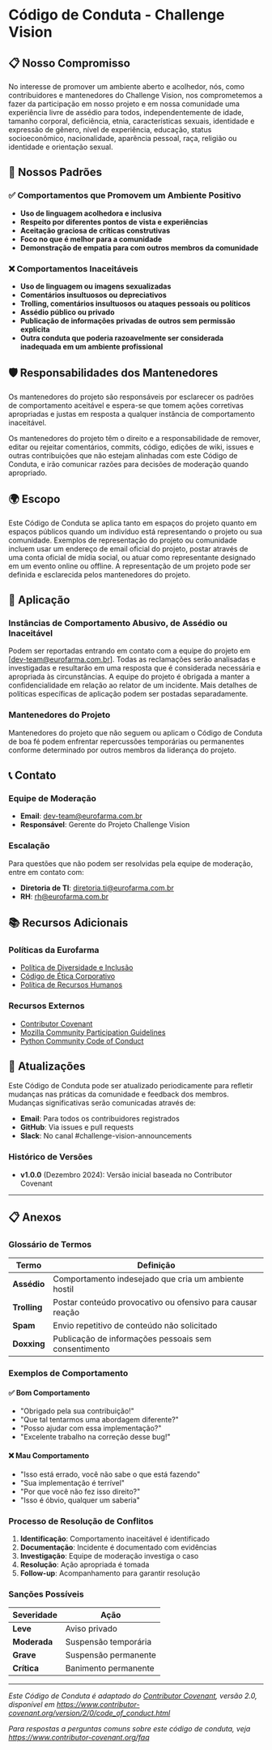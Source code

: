 # Código de Conduta - Challenge Vision

## 📋 Nosso Compromisso

No interesse de promover um ambiente aberto e acolhedor, nós, como contribuidores e mantenedores do Challenge Vision, nos comprometemos a fazer da participação em nosso projeto e em nossa comunidade uma experiência livre de assédio para todos, independentemente de idade, tamanho corporal, deficiência, etnia, características sexuais, identidade e expressão de gênero, nível de experiência, educação, status socioeconômico, nacionalidade, aparência pessoal, raça, religião ou identidade e orientação sexual.

## 🎯 Nossos Padrões

### ✅ **Comportamentos que Promovem um Ambiente Positivo**

- **Uso de linguagem acolhedora e inclusiva**
- **Respeito por diferentes pontos de vista e experiências**
- **Aceitação graciosa de críticas construtivas**
- **Foco no que é melhor para a comunidade**
- **Demonstração de empatia para com outros membros da comunidade**

### ❌ **Comportamentos Inaceitáveis**

- **Uso de linguagem ou imagens sexualizadas**
- **Comentários insultuosos ou depreciativos**
- **Trolling, comentários insultuosos ou ataques pessoais ou políticos**
- **Assédio público ou privado**
- **Publicação de informações privadas de outros sem permissão explícita**
- **Outra conduta que poderia razoavelmente ser considerada inadequada em um ambiente profissional**

## 🛡️ Responsabilidades dos Mantenedores

Os mantenedores do projeto são responsáveis por esclarecer os padrões de comportamento aceitável e espera-se que tomem ações corretivas apropriadas e justas em resposta a qualquer instância de comportamento inaceitável.

Os mantenedores do projeto têm o direito e a responsabilidade de remover, editar ou rejeitar comentários, commits, código, edições de wiki, issues e outras contribuições que não estejam alinhadas com este Código de Conduta, e irão comunicar razões para decisões de moderação quando apropriado.

## 🌍 Escopo

Este Código de Conduta se aplica tanto em espaços do projeto quanto em espaços públicos quando um indivíduo está representando o projeto ou sua comunidade. Exemplos de representação do projeto ou comunidade incluem usar um endereço de email oficial do projeto, postar através de uma conta oficial de mídia social, ou atuar como representante designado em um evento online ou offline. A representação de um projeto pode ser definida e esclarecida pelos mantenedores do projeto.

## 🚨 Aplicação

### **Instâncias de Comportamento Abusivo, de Assédio ou Inaceitável**

Podem ser reportadas entrando em contato com a equipe do projeto em [dev-team@eurofarma.com.br]. Todas as reclamações serão analisadas e investigadas e resultarão em uma resposta que é considerada necessária e apropriada às circunstâncias. A equipe do projeto é obrigada a manter a confidencialidade em relação ao relator de um incidente. Mais detalhes de políticas específicas de aplicação podem ser postadas separadamente.

### **Mantenedores do Projeto**

Mantenedores do projeto que não seguem ou aplicam o Código de Conduta de boa fé podem enfrentar repercussões temporárias ou permanentes conforme determinado por outros membros da liderança do projeto.

## 📞 Contato

### **Equipe de Moderação**
- **Email**: dev-team@eurofarma.com.br
- **Responsável**: Gerente do Projeto Challenge Vision

### **Escalação**
Para questões que não podem ser resolvidas pela equipe de moderação, entre em contato com:
- **Diretoria de TI**: diretoria.ti@eurofarma.com.br
- **RH**: rh@eurofarma.com.br

## 📚 Recursos Adicionais

### **Políticas da Eurofarma**
- [Política de Diversidade e Inclusão](https://eurofarma.com.br/diversidade)
- [Código de Ética Corporativo](https://eurofarma.com.br/etica)
- [Política de Recursos Humanos](https://eurofarma.com.br/rh)

### **Recursos Externos**
- [Contributor Covenant](https://www.contributor-covenant.org/)
- [Mozilla Community Participation Guidelines](https://www.mozilla.org/en-US/about/governance/policies/participation/)
- [Python Community Code of Conduct](https://www.python.org/psf/conduct/)

## 🔄 Atualizações

Este Código de Conduta pode ser atualizado periodicamente para refletir mudanças nas práticas da comunidade e feedback dos membros. Mudanças significativas serão comunicadas através de:

- **Email**: Para todos os contribuidores registrados
- **GitHub**: Via issues e pull requests
- **Slack**: No canal #challenge-vision-announcements

### **Histórico de Versões**
- **v1.0.0** (Dezembro 2024): Versão inicial baseada no Contributor Covenant

---

## 📋 Anexos

### **Glossário de Termos**

| Termo | Definição |
|-------|-----------|
| **Assédio** | Comportamento indesejado que cria um ambiente hostil |
| **Trolling** | Postar conteúdo provocativo ou ofensivo para causar reação |
| **Spam** | Envio repetitivo de conteúdo não solicitado |
| **Doxxing** | Publicação de informações pessoais sem consentimento |

### **Exemplos de Comportamento**

#### ✅ **Bom Comportamento**
- "Obrigado pela sua contribuição!"
- "Que tal tentarmos uma abordagem diferente?"
- "Posso ajudar com essa implementação?"
- "Excelente trabalho na correção desse bug!"

#### ❌ **Mau Comportamento**
- "Isso está errado, você não sabe o que está fazendo"
- "Sua implementação é terrível"
- "Por que você não fez isso direito?"
- "Isso é óbvio, qualquer um saberia"

### **Processo de Resolução de Conflitos**

1. **Identificação**: Comportamento inaceitável é identificado
2. **Documentação**: Incidente é documentado com evidências
3. **Investigação**: Equipe de moderação investiga o caso
4. **Resolução**: Ação apropriada é tomada
5. **Follow-up**: Acompanhamento para garantir resolução

### **Sanções Possíveis**

| Severidade | Ação |
|------------|------|
| **Leve** | Aviso privado |
| **Moderada** | Suspensão temporária |
| **Grave** | Suspensão permanente |
| **Crítica** | Banimento permanente |

---

*Este Código de Conduta é adaptado do [Contributor Covenant][homepage], versão 2.0, disponível em https://www.contributor-covenant.org/version/2/0/code_of_conduct.html*

*Para respostas a perguntas comuns sobre este código de conduta, veja https://www.contributor-covenant.org/faq*

[homepage]: https://www.contributor-covenant.org
